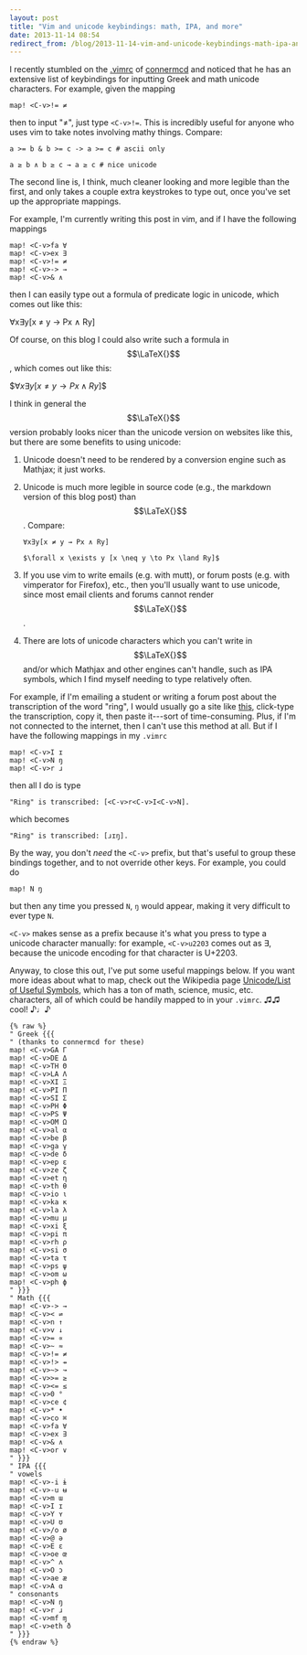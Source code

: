```yaml
---
layout: post
title: "Vim and unicode keybindings: math, IPA, and more"
date: 2013-11-14 08:54
redirect_from: /blog/2013-11-14-vim-and-unicode-keybindings-math-ipa-and-more.html
---
```


I recently stumbled on the
[.vimrc](https://github.com/connermcd/dotfiles/blob/github/.vimrc) of
[connermcd](https://github.com/connermcd) and noticed that he has an extensive
list of keybindings for inputting Greek and math unicode characters. For
example, given the mapping

```vim
map! <C-v>!= ≠
```

then to input "≠", just type `<C-v>!=`. This is incredibly useful for anyone
who uses vim to take notes involving mathy things.  Compare:

```
a >= b & b >= c -> a >= c # ascii only

a ≥ b ∧ b ≥ c → a ≥ c # nice unicode
```

The second line is, I think, much cleaner looking and more legible than the
first, and only takes a couple extra keystrokes to type out, once you've set up
the appropriate mappings.

For example, I'm currently writing this post in vim, and if I have the
following mappings

```vim
map! <C-v>fa ∀
map! <C-v>ex ∃
map! <C-v>!= ≠
map! <C-v>-> →
map! <C-v>& ∧
```

then I can easily type out a formula of predicate logic in unicode, which comes
out like this:

∀x∃y[x ≠ y → Px ∧ Ry]

Of course, on this blog I could also write such a formula in $$\LaTeX{}$$,
which comes out like this:

\$$\forall x \exists y [x \neq y \to Px \land Ry]$$

I think in general the $$\LaTeX{}$$ version probably looks nicer than the
unicode version on websites like this, but there are some benefits to using
unicode:

1. Unicode doesn't need to be rendered by a conversion engine such as Mathjax;
   it just works.
1. Unicode is much more legible in source code (e.g., the markdown version of
   this blog post) than $$\LaTeX{}$$. Compare:

    `∀x∃y[x ≠ y → Px ∧ Ry]`

    `$\forall x \exists y [x \neq y \to Px \land Ry]$`

1. If you use vim to write emails (e.g. with mutt), or forum posts (e.g. with
   vimperator for Firefox), etc., then you'll usually want to use unicode,
   since most email clients and forums cannot render $$\LaTeX{}$$.
1. There are lots of unicode characters which you can't write in $$\LaTeX{}$$
   and/or which Mathjax and other engines can't handle, such as IPA symbols,
   which I find myself needing to type relatively often.

For example, if I'm emailing a student or writing a forum post about the
transcription of the word "ring", I would usually go a site like
[this](http://westonruter.github.io/ipa-chart/keyboard/), click-type the
transcription, copy it, then paste it---sort of time-consuming. Plus, if I'm
not connected to the internet, then I can't use this method at all. But if I
have the following mappings in my `.vimrc`

```vim
map! <C-v>I ɪ
map! <C-v>N ŋ
map! <C-v>r ɹ
```

then all I do is type

```
"Ring" is transcribed: [<C-v>r<C-v>I<C-v>N].
```

which becomes

```
"Ring" is transcribed: [ɹɪŋ].
```

By the way, you don't *need* the `<C-v>` prefix, but that's useful to group
these bindings together, and to not override other keys. For example, you could
do

```vim
map! N ŋ
```

but then any time you pressed `N`, `ŋ` would appear, making it very difficult
to ever type `N`.

`<C-v>` makes sense as a prefix because it's what you press to type a unicode
character manually: for example, `<C-v>u2203` comes out as ∃, because the
unicode encoding for that character is U+2203.

Anyway, to close this out, I've put some useful mappings below. If you want
more ideas about what to map, check out the Wikipedia page [Unicode/List of
Useful Symbols](https://en.wikibooks.org/wiki/Unicode/List_of_useful_symbols),
which has a ton of math, science, music, etc. characters, all of which could be
handily mapped to in your `.vimrc`. ♫♫ cool! ♪♩♪

```vim
{% raw %}
" Greek {{{
" (thanks to connermcd for these)
map! <C-v>GA Γ
map! <C-v>DE Δ
map! <C-v>TH Θ
map! <C-v>LA Λ
map! <C-v>XI Ξ
map! <C-v>PI Π
map! <C-v>SI Σ
map! <C-v>PH Φ
map! <C-v>PS Ψ
map! <C-v>OM Ω
map! <C-v>al α
map! <C-v>be β
map! <C-v>ga γ
map! <C-v>de δ
map! <C-v>ep ε
map! <C-v>ze ζ
map! <C-v>et η
map! <C-v>th θ
map! <C-v>io ι
map! <C-v>ka κ
map! <C-v>la λ
map! <C-v>mu μ
map! <C-v>xi ξ
map! <C-v>pi π
map! <C-v>rh ρ
map! <C-v>si σ
map! <C-v>ta τ
map! <C-v>ps ψ
map! <C-v>om ω
map! <C-v>ph ϕ
" }}}
" Math {{{
map! <C-v>-> →
map! <C-v>< ⇌
map! <C-v>n ↑
map! <C-v>v ↓
map! <C-v>= ∝
map! <C-v>~ ≈
map! <C-v>!= ≠
map! <C-v>!> ⇸
map! <C-v>~> ↝
map! <C-v>>= ≥
map! <C-v><= ≤
map! <C-v>0 °
map! <C-v>ce ¢
map! <C-v>* •
map! <C-v>co ⌘
map! <C-v>fa ∀
map! <C-v>ex ∃
map! <C-v>& ∧
map! <C-v>or ∨
" }}}
" IPA {{{
" vowels
map! <C-v>-i ɨ
map! <C-v>-u ʉ
map! <C-v>m ɯ
map! <C-v>I ɪ
map! <C-v>Y ʏ
map! <C-v>U ʊ
map! <C-v>/o ø
map! <C-v>@ ə
map! <C-v>E ɛ
map! <C-v>oe œ
map! <C-v>^ ʌ
map! <C-v>O ɔ
map! <C-v>ae æ
map! <C-v>A ɑ
" consonants
map! <C-v>N ŋ
map! <C-v>r ɹ
map! <C-v>mf ɱ
map! <C-v>eth ð
" }}}
{% endraw %}
```
